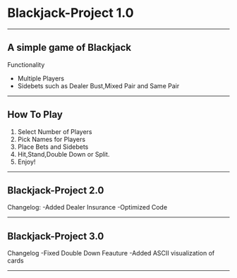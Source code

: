 # Blackjack-Project 1.0
-------------------------------------------------------
A simple game of Blackjack 
-------------------------------------------------------
Functionality
- Multiple Players
- Sidebets such as Dealer Bust,Mixed Pair and Same Pair
-------------------------------------------------------
How To Play
-------------------------------------------------------
1. Select Number of Players
2. Pick Names for Players
3. Place Bets and Sidebets
4. Hit,Stand,Double Down or Split.
5. Enjoy!
-------------------------------------------------------
Blackjack-Project 2.0
-------------------------------------------------------
Changelog:
-Added Dealer Insurance
-Optimized Code

-------------------------------------------------------
Blackjack-Project 3.0
-------------------------------------------------------
Changelog
-Fixed Double Down Feauture
-Added ASCII visualization of cards 

-------------------------------------------------------
